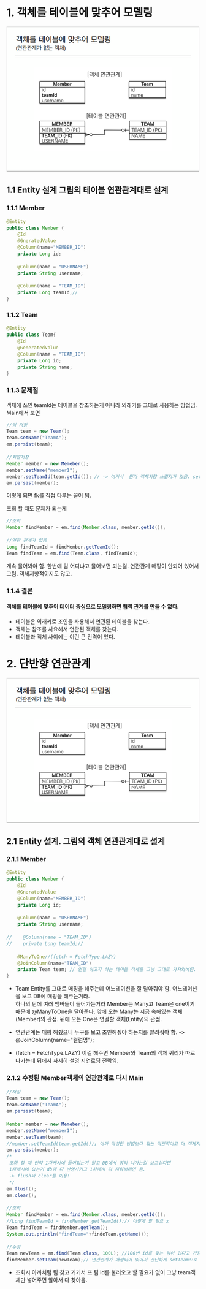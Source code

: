 # 1. 객체를 테이블에 맞추어 모델링
<img src="./img/table.png">

## 1.1 Entity 설계 그림의 테이블 연관관계대로 설계
### 1.1.1 Member

```java
@Entity
public class Member {
    @Id
    @GneratedValue
    @Column(name="MEMBER_ID")
    private Long id;

    @Column(name = "USERNAME")
    private String username;

    @Column(name = "TEAM_ID")
    private Long teamId;//
}
```
### 1.1.2 Team
```java
@Entity
public class Team{
    @Id
    @GeneratedValue
    @Column(name = "TEAM_ID")
    private Long id;
    private String name;
}
```
### 1.1.3 문제점
객체에 쓰인 teamId는 테이블을 참조하는게 아니라 외래키를 그대로 사용하는 방법임.</br>
Main에서 보면
```java
//팀 저장
Team team = new Team();
team.setName("TeamA");
em.persist(team);

//회원저장
Member member = new Memeber();
member.setName("member1");
member.setTeamId(team.getId()); // -> 여기서  뭔가 객체지향 스럽지가 않음. setTeam()이라고 해야 할 것 같은데...
em.persist(member);
```
이렇게 되면 fk를 직접 다루는 꼴이 됨.</br>

조회 할 때도 문제가 되는게  
```java
//조회
Member findMember = em.find(Member.class, member.getId());

//연관 관계가 없음
Long findTeamId = findMember.getTeamId();        
Team findTeam = em.find(Team.class, findTeamId);
```
계속 물어봐야 함. 한번에 팀 어디냐고 물어보면 되는걸. 연관관계 매핑이 안되어 있어서 그럼. 객체지향적이지도 않고. 
### 1.1.4 결론
#### 객체를 테이블에 맞추어 데이터 중심으로 모델링하면 협력 관계를 만들 수 없다.
* 테이블은 외래키로 조인을 사용해서 연관된 테이블을 찾는다.
* 객체는 참조를 사요해서 연관된 객체를 찾는다.
* 테이블과 객체 사이에는 이런 큰 간격이 있다.

# 2. 단반향 연관관계
<img src="./img/table.png">

## 2.1 Entity 설계. 그림의 객체 연관관계대로 설계
### 2.1.1 Member
```java
@Entity
public class Member {
    @Id
    @GneratedValue
    @Column(name="MEMBER_ID")
    private Long id;

    @Column(name = "USERNAME")
    private String username;

//    @Column(name = "TEAM_ID")
//    private Long teamId;//
    
    @ManyToOne//(fetch = FetchType.LAZY)
    @JoinColumn(name="TEAM_ID")
    private Team team; // 연결 하고자 하는 테이블 객체를 그냥 그대로 가져와버림. 
}
```
* Team Entity를 그대로 매핑을 해주는데 어노테이션을 잘 달아줘야 함. 어노테이션을 보고 DB에 매핑을 해주는거라.</br>
하나의 팀에 여러 맴버들이 들어가는거라 Member는 Many고 Team은 one이기 때문에 @ManyToOne을 달아준다.
앞에 오는 Many는 지금 속해있는 객체(Member)의 관점.  뒤에 오는 One은 연결할 객체(Entity)의 관점.

* 연관관계는 매핑 해줬으니 누구를 보고 조인해줘야 하는지를 알려줘야 함. -> @JoinColumn(name="컬럼명");
* (fetch = FetchType.LAZY) 이걸 해주면 Member와 Team의 객체 쿼리가 따로 나가는데 뒤에서 자세히 설명 지연로딩 전략임.
### 2.1.2 수정된 Member객체의 연관관계로 다시 Main

```java
//저장
Team team = new Team();
team.setName("TeamA");
em.persist(team);

Member member = new Memeber();
member.setName("member1");
member.setTeam(team);
//member.setTeamId(team.getId()); 아까 작성한 방법보다 훠씬 직관적이고 더 객체지향적임.
em.persist(member);
/*
 조회 할 때 만약 1차캐시에 들어있는거 말고 DB에서 쿼리 나가는걸 보고싶다면
 1차캐시에 있는거 db에 다 반영시키고 1차캐시 다 지워버리면 됨.
 -> flush와 clear를 이용!
 */
em.flush();
em.clear();

//조회
Member findMember = em.find(Member.class, member.getId());
//Long findTeamId = findMember.getTeamId();// 이렇게 할 필요 x
Team findTeam = findMember.getTeam();
System.out.println("findTeam="+findeTeam.getName());

//수정
Team newTeam = em.find(Team.class, 100L); //100번 id를 갖는 팀이 있다고 가정하고 Member의 팀을 이 100번 팀으로 바꾸고 싶다면
findMember.setTeam(newTeam);// 연관관계가 매핑되어 있어서 간단하게 setTeam으로 모든게 끝남. 
```
* 조회시 아까처럼 팀 찾고 거기서 또 팀 id를 불러오고 할 필요가 없이 그냥 team객체만 넣어주면 알아서 다 찾아옴.